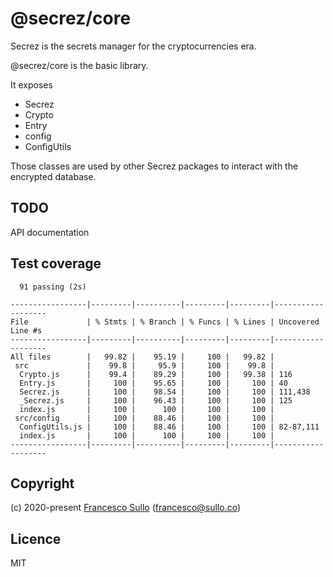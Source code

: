 # @secrez/core

Secrez is the secrets manager for the cryptocurrencies era.

@secrez/core is the basic library.

It exposes 
* Secrez
* Crypto
* Entry
* config
* ConfigUtils

Those classes are used by other Secrez packages to interact with the encrypted database.


## TODO

API documentation

## Test coverage

```
  91 passing (2s)

-----------------|---------|----------|---------|---------|-------------------
File             | % Stmts | % Branch | % Funcs | % Lines | Uncovered Line #s 
-----------------|---------|----------|---------|---------|-------------------
All files        |   99.82 |    95.19 |     100 |   99.82 |                   
 src             |    99.8 |     95.9 |     100 |    99.8 |                   
  Crypto.js      |    99.4 |    89.29 |     100 |   99.38 | 116               
  Entry.js       |     100 |    95.65 |     100 |     100 | 40                
  Secrez.js      |     100 |    98.54 |     100 |     100 | 111,438           
  _Secrez.js     |     100 |    96.43 |     100 |     100 | 125               
  index.js       |     100 |      100 |     100 |     100 |                   
 src/config      |     100 |    88.46 |     100 |     100 |                   
  ConfigUtils.js |     100 |    88.46 |     100 |     100 | 82-87,111         
  index.js       |     100 |      100 |     100 |     100 |                   
-----------------|---------|----------|---------|---------|-------------------
```


## Copyright

(c) 2020-present [Francesco Sullo](https://francesco.sullo.co) (<francesco@sullo.co>)

## Licence

MIT

